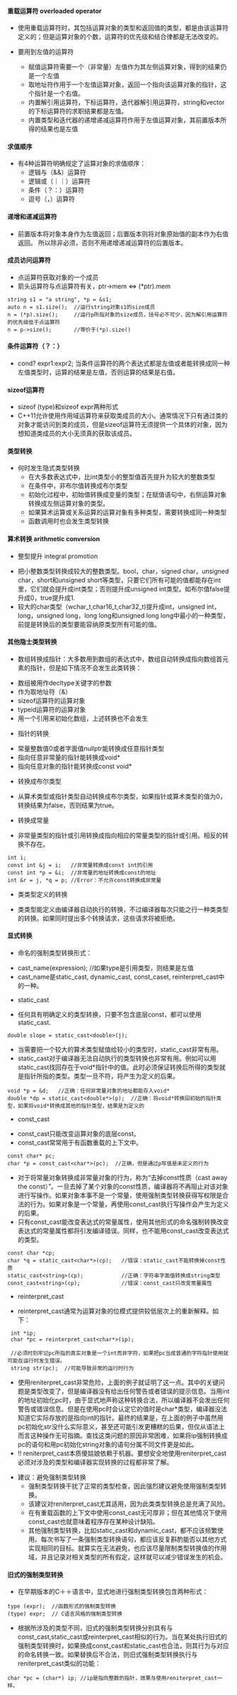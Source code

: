 #### 重载运算符 overloaded operator
+ 使用重载运算符时，其包括运算对象的类型和返回值的类型，都是由该运算符定义的；但是运算对象的个数，运算符的优先级和结合律都是无法改变的。

+ 要用到左值的运算符
  * 赋值运算符需要一个（非常量）左值作为其左侧运算对象，得到的结果仍是一个左值
  * 取地址符作用于一个左值运算对象，返回一个指向该运算对象的指针，这个指针是一个右值。
  * 内置解引用运算符，下标运算符，迭代器解引用运算符，string和vector的下标运算符的求职结果都是左值。
  * 内置类型和迭代器的递增递减运算符作用于左值运算对象，其前置版本所得的结果也是左值
  
#### 求值顺序
+ 有4种运算符明确规定了运算对象的求值顺序：
   * 逻辑与（&&）运算符
   * 逻辑或（｜｜）运算符
   * 条件（？：）运算符
   * 逗号（，）运算符
   
#### 递增和递减运算符
+ 前置版本将对象本身作为左值返回；后置版本则将对象原始值的副本作为右值返回。 所以除非必须，否则不用递增递减运算符的后置版本。

#### 成员访问运算符
+ 点运算符获取对象的一个成员
+ 箭头运算符与点运算符有关，ptr->mem <=> (*ptr).mem
```
string s1 = "a string", *p = &s1;
auto n = s1.size();  //运行string对象s1的size成员
n = (*p).size();     //运行p所指对象的size成员，括号必不可少，因为解引用运算符的优先级低于点运算符
n = p->size();       //等价于(*p).size() 
```

#### 条件运算符（？：）
+ cond? expr1:expr2; 当条件运算符的两个表达式都是左值或者能转换成同一种左值类型时，运算的结果是左值，否则运算的结果是右值。

#### sizeof运算符
+ sizeof (type)和sizeof expr两种形式
+ C++11允许使用作用域运算符来获取类成员的大小。通常情况下只有通过类的对象才能访问到类的成员，但是sizeof运算符无须提供一个具体的对象，因为想知道类成员的大小无须真的获取该成员。

#### 类型转换
+ 何时发生隐式类型转换
  * 在大多数表达式中，比int类型小的整型值首先提升为较大的整数类型
  * 在条件中，非布尔值转换成布尔类型
  * 初始化过程中，初始值转换成变量的类型；在赋值语句中，右侧运算对象转换成左侧运算对象的类型。
  * 如果算术运算或关系运算的运算对象有多种类型，需要转换成同一种类型
  * 函数调用时也会发生类型转换

#### 算术转换 arithmetic conversion
+ 整型提升 integral promotion
 * 把小整数类型转换成较大的整数类型。bool，char，signed char，unsigned char，short和unsigned short等类型，只要它们所有可能的值都能存在int里，它们就会提升成int类型；否则提升成unsigned int类型。如布尔值false提升成0，true提升成1.
 * 较大的char类型（wchar_t,char16_t,char32_t)提升成int，unsigned int，long，unsigned long，long long和unsigned long long中最小的一种类型，前提是转换后的类型要能容纳原类型所有可能的值。
 
#### 其他隐士类型转换
+ 数组转换成指针：大多数用到数组的表达式中，数组自动转换成指向数组首元素的指针，但是如下情况不会发生此类转换：
 * 数组被用作decltype关键字的参数
 * 作为取地址符（&）
 * sizeof运算符的运算对象
 * typeid运算符的运算对象
 * 用一个引用来初始化数组，上述转换也不会发生

+ 指针的转换
 * 常量整数值0或者字面值nullptr能转换成任意指针类型
 * 指向任意非常量的指针能转换成void*
 * 指向任意对象的指针能转换成const void*
+ 转换成布尔类型
 * 从算术类型或指针类型自动转换成布尔类型，如果指针或算术类型的值为0，转换结果为false，否则结果为true。
+ 转换成常量
 * 非常量类型的指针或引用转换成指向相应的常量类型的指针或引用。相反的转换不存在。
```
int i;
const int &j = i;   //非常量转换成const int的引用
const int *p = &i;  //非常量的地址转换成const的地址
int &r = j, *q = p; //Error：不允许const转换成非常量
```
+ 类类型定义的转换
 * 类类型能定义由编译器自动执行的转换，不过编译器每次只能之行一种类类型的转换。如果同时提出多个转换请求，这些请求将被拒绝。
 
#### 显式转换
+ 命名的强制类型转换形式：
 * cast_name<type>(expression); //如果type是引用类型，则结果是左值
 * cast_name是static_cast, dynamic_cast, const_caset, reinterpret_cast中的一种。
 
+ static_cast
 * 任何具有明确定义的类型转换，只要不包含底层const，都可以使用static_cast.
```
double slope = static_cast<double>(j); 
```
 * 当需要把一个较大的算术类型赋值给较小的类型时，static_cast非常有用。
 * static_cast对于编译器无法自动执行的类型转换也非常有用。例如可以用static_cast找回存在于void*指针中的值。此时必须保证转换后所得的类型就是指针所指的类型。类型一旦不符，将产生为定义的后果。
```
void *p = &d;   //正确：任何非常量对象的地址都能存入void*
double *dp = static_cast<double*>(p);  //正确：将void*转换回初始的指针类型，如果将void*转换成其他的指针类型，结果是为定义的
```
+ const_cast
 * const_cast只能改变运算对象的底层const。
 * const_cast常常用于有函数重载的上下文中。
 ```
 const char* pc;
 char *p = const_cast<char*>(pc);  //正确，但是通过p写值是未定义的行为
 ```
 * 对于将常量对象转换成非常量对象的行为，称为“去掉const性质（cast away the const）”。一旦去掉了某个对象的const性质，编译器将不再阻止对该对象进行写操作。如果对象本事不是一个常量，使用强制类型转换获得写权限是合法的行为。如果对象是一个常量，再使用const_cast执行写操作会产生为定义的后果。
 * 只有const_cast能改变表达式的常量属性，使用其他形式的命名强制转换改变表达式的常量属性都将引发编译错误。同样，也不能用const_cast改变表达式的类型。
```
const char *cp;
char *q = static_cast<char*>(cp);   //错误：static_cast不能转换掉const性质
static_cast<string>(cp);            //正确：字符串字面值转换成string类型
const_cast<string>(cp);             //错误：const_cast只改变常量属性
```

+ reinterpret_cast
 * reinterpret_cast通常为运算对象的位模式提供较低层次上的重新解释。如下：
```
 int *ip;
 char *pc = reinterpret_cast<char*>(ip);
 
 //必须时刻牢记pc所指的真实对象是一个int而非字符，如果把pc当成普通的字符指针使用就可能在运行时发生错误。
 string str(pc);  //可能导致异常的运行时行为
```

 * 使用reniterpret_cast非常危险，上面的例子就证明了这一点。其中的关键问题是类型改变了，但是编译器没有给出任何警告或者错误的提示信息。当用int的地址初始化pc时，由于显式地声称这种转换合法，所以编译器不会发出任何警告或错误信息。但是在使用pc时会认定它的值时是char*类型，编译器没法知道它实际存放的是指向int的指针。最终的结果是，在上面的例子中虽然用pc初始化str没什么实际意义，甚至还可能引发更糟糕的后果，但仅从语法上而言这种操作无可指摘。查找这类问题的原因非常困难，如果将ip强制转换成pc的语句和用pc初始化string对象的语句分属不同文件更是如此。
 * !! reniterpret_cast本质傻姑娘依赖于机器。要想安全地使用reniterpret_cast必须对涉及的类型和编译器实现转换的过程都非常了解。
+ 建议：避免强制类型转换
  * 强制类型转换干扰了正常的类型检查，因此强烈建议避免使用强制类型转换。
  * 该建议对reniterpret_cast尤其适用，因为此类类型转换总是充满了风险。
  * 在有重载函数的上下文中使用const_cast无可厚非；但在其他情况下使用const_cast也就意味着程序存在某种设计缺陷。
  * 其他强制类型转换，比如static_cast和dynamic_cast，都不应该频繁使用。每次书写了一条强制类型转换语句，都应该反复斟酌能否以其他方式实现相同的目标。就算实在无法避免，也应该尽量限制类型转换值的作用域，并且记录对相关类型的所有假定，这样就可以减少错误发生的机会。
  
#### 旧式的强制类型转换
* 在早期版本的C＋＋语言中，显式地进行强制类型转换包含两种形式：
```
type (expr);  //函数形式的强制类型转换
(type) expr;  // C语言风格的强制类型转换 
```
* 根据所涉及的类型不同，旧式的强制类型转换分别具有与const_cast,static_cast或reinterpret_cast相似的行为。当在某处执行旧式的强制类型转换时，如果换成const_cast和static_cast也合法，则其行为与对应的命名转换一致。如果替换后不合法，则旧式强制类型转换执行与reniterpret_cast类似的功能：
```
char *pc = (char*) ip; //ip是指向整数的指针，效果与使用reniterpret_cast一样。
```
 
